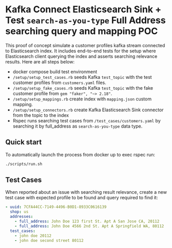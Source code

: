 # Kafka Connect Elasticsearch Sink + Test `search-as-you-type` Full Address searching query and mapping POC

This proof of concept simulate a customer profiles kafka stream connected to Elasticsearch index. It includes end-to-end tests for the setup where Elasticsearch client querying the index and asserts searching relevance results. Here are all steps below:

- docker compose build test environment
- `/setup/setup_test_cases.rb` seeds Kafka `test_topic` with the test customer profiles from `customers.yaml` files.
- `/setup/setup_fake_cases.rb` seeds Kafka `test_topic` with the fake customer profile from `gem "faker", "~> 2.18"`.
- `/setup/setup_mappings.rb` create index with `mapping.json` custom mapping.
- `/setup/setup_connectors.rb` create Kafka Elasticsearch Sink connector from the topic to the index
- Rspec runs searching test cases from `/test_cases/customers.yaml` by searching it by full_address as `search-as-you-type` data type.

## Quick start
To automatically launch the process from docker up to exec rspec run:
```sh
./scripts/run.sh
```

## Test Cases
When reported about an issue with searching result relevance, create a new test case with expected profile to be found and query required to find it:
```yaml
- uuid: 7CFA44CC-7149-4496-B0D1-8933C0616139
  shop: us
  addresses:
    - full_address: John Doe 123 first St. Apt A San Jose CA, 20112
    - full_address: John Doe 4566 2nd St. Apt A Springfield WA, 80112
  test_cases:
    - john doe 20112
    - john doe second street 80112
```
